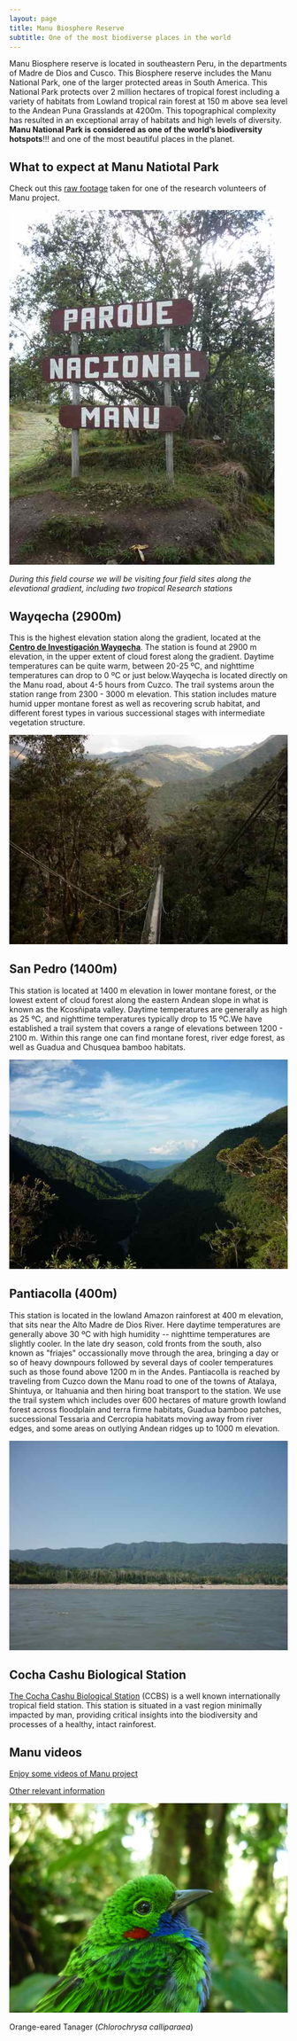 ```yaml
---
layout: page
title: Manu Biosphere Reserve
subtitle: One of the most biodiverse places in the world
---
```

Manu Biosphere reserve is located in southeastern Peru, in the departments of Madre de Dios and Cusco. This Biosphere reserve includes the Manu National Park, one of the larger protected areas in South America. This National Park protects over 2 million hectares of tropical forest including a variety of habitats from Lowland tropical rain forest at 150 m above sea level to the Andean Puna Grasslands at 4200m. This topographical complexity has resulted in an exceptional array of habitats and high levels of diversity.
**Manu National Park is considered as one of the world’s biodiversity hotspots**!!! and one of the most beautiful places in the planet.

## What to expect at Manu Natiotal Park
Check out this [raw footage](http://www.amazonconservation.org/ourwork/research_wayqecha.html) taken for one of the research volunteers of Manu project.


![alt text](manu.jpg) 

_During this field course we will be visiting four field sites along the elevational gradient, including two tropical Research stations_

## Wayqecha (2900m)
This is the highest elevation station along the gradient, located at the [**Centro de Investigación Wayqecha**](http://www.amazonconservation.org/ourwork/research_wayqecha.html). The station is found at 2900 m elevation, in the upper extent of cloud forest along the gradient.  Daytime temperatures can be quite warm, between 20-25 ºC, and nighttime temperatures can drop to 0 ºC or just below.Wayqecha is located directly on the Manu road, about 4-5 hours from Cuzco. The trail systems aroun the station range from 2300 - 3000 m elevation.  This station includes mature humid upper montane forest as well as recovering scrub habitat, and different forest types in various successional stages with intermediate vegetation structure.

![alt text](wayqecha.jpg) 

## San Pedro (1400m)
This station is located at 1400 m elevation in lower montane forest, or the lowest extent of cloud forest along the eastern Andean slope in what is known as the Kcosñipata valley.  Daytime temperatures are generally as high as 25 ºC, and nighttime temperatures typically drop to 15 ºC.We have established a trail system that covers a range of elevations between 1200 - 2100 m. Within this range one can find montane forest, river edge forest, as well as Guadua and Chusquea bamboo habitats.

![alt text](spedro.jpg) 

## Pantiacolla (400m)
This station is located in the lowland Amazon rainforest at 400 m elevation, that sits near the Alto Madre de Dios River.  Here daytime temperatures are generally above 30 ºC with high humidity -- nighttime temperatures are slightly cooler.  In the late dry season, cold fronts from the south, also known as "friajes" occassionally move through the area, bringing a day or so of heavy downpours followed by several days of cooler temperatures such as those found above 1200 m in the Andes.  Pantiacolla is reached by traveling from Cuzco down the Manu road to one of the towns of Atalaya, Shintuya, or Itahuania and then hiring boat transport to the station.  We use the trail system which includes over 600 hectares of mature growth lowland forest across floodplain and terra firme habitats, Guadua bamboo patches, successional Tessaria and Cercropia habitats moving away from river edges, and some areas on outlying Andean ridges up to 1000 m elevation. 

![alt text](pantia.jpg) 

## Cocha Cashu Biological Station
[The Cocha Cashu Biological Station](http://cochacashu.sandiegozooglobal.org) (CCBS) is a well known internationally tropical field station. This station is situated in a vast region minimally impacted by man, providing critical insights into the biodiversity and processes of a healthy, intact rainforest. 


## Manu videos
[Enjoy some videos of Manu project](http://www.zoology.ubc.ca/~jankowsk/Manu_Videos.html)

[Other relevant information](http://www.zoology.ubc.ca/~jankowsk/)


![alt text](tanager.png)

Orange-eared Tanager
(_Chlorochrysa calliparaea_)








